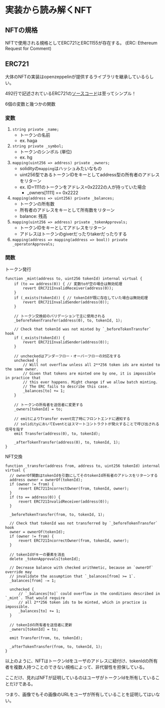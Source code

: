 # 実装から読み解くNFT

## NFTの規格
NFTで使用される規格としてERC721とERC1155が存在する。
(ERC: Ethereum Request for Comment)

## ERC721
大体のNFTの実装はopenzeppelinが提供するライブラリを継承しているらしい。

492行で記述されているERC721の[ソースコード](https://github.com/OpenZeppelin/openzeppelin-contracts/blob/master/contracts/token/ERC721/ERC721.sol)は至ってシンプル！

6個の変数と幾つかの関数

### 変数
1. `string private _name;`
    - トークンの名前
    - ex. haga
2. `string private _symbol;`
    - トークンのシンボル (単位)
    - ex. hg
3. `mapping(uint256 => address) private _owners;`
    - solidityの`mapping`はハッシュみたいなもの
    - uint256型であるトークンIDをキーとしてaddress型の所有者のアドレスをリターン
    - ex. ID=1111のトークンをアドレス=0x2222の人が持っていた場合
      - _owners[1111] == 0x2222
4. `mapping(address => uint256) private _balances;`
    - トークンの所有数
    - 所有者のアドレスをキーとして所有数をリターン
    - balance: 残高
5. `mapping(uint256 => address) private _tokenApprovals;`
    - トークンIDをキーとしてアドレスをリターン
    - アドレスはトークンのgiverだったりtakerだったりする
6. `mapping(address => mapping(address => bool)) private _operatorApprovals;`


### 関数

トークン発行
```solidity
function _mint(address to, uint256 tokenId) internal virtual {
    if (to == address(0)) { // 変数toが空の場合は無効処理
        revert ERC721InvalidReceiver(address(0));
    }
    if (_exists(tokenId)) { // tokenIdが既に存在していた場合は無効処理
        revert ERC721InvalidSender(address(0));
    }

    // トークン交換前のバリデーションで主に使用される
    _beforeTokenTransfer(address(0), to, tokenId, 1);

    // Check that tokenId was not minted by `_beforeTokenTransfer` hook
    if (_exists(tokenId)) {
        revert ERC721InvalidSender(address(0));
    }

    // uncheckedはアンダーフロー・オーバーフローの対応をする
    unchecked {
        // Will not overflow unless all 2**256 token ids are minted to the same owner.
        // Given that tokens are minted one by one, it is impossible in practice that
        // this ever happens. Might change if we allow batch minting.
        // The ERC fails to describe this case.
        _balances[to] += 1;
    }

    // トークンの所有者を送信者に変更する
    _owners[tokenId] = to;

    // emitによりTransfer event完了時にフロントエンドに通知する
    // solidityにおいてEventとはスマートコントラクトが発火することで呼び出される信号を指す
    emit Transfer(address(0), to, tokenId);

    _afterTokenTransfer(address(0), to, tokenId, 1);
}
```

NFT交換
```solidity
function _transfer(address from, address to, uint256 tokenId) internal virtual {
  // ownerOf関数はtokenIdを引数にしてそのtokenId所有者のアドレスをリターンする
  address owner = ownerOf(tokenId);
  if (owner != from) {
      revert ERC721IncorrectOwner(from, tokenId, owner);
  }
  if (to == address(0)) {
      revert ERC721InvalidReceiver(address(0));
  }

  _beforeTokenTransfer(from, to, tokenId, 1);

  // Check that tokenId was not transferred by `_beforeTokenTransfer` hook
  owner = ownerOf(tokenId);
  if (owner != from) {
      revert ERC721IncorrectOwner(from, tokenId, owner);
  }

  // tokenIdがキーの要素を消去
  delete _tokenApprovals[tokenId];

  // Decrease balance with checked arithmetic, because an `ownerOf` override may
  // invalidate the assumption that `_balances[from] >= 1`.
  _balances[from] -= 1;

  unchecked {
      // `_balances[to]` could overflow in the conditions described in `_mint`. That would require
      // all 2**256 token ids to be minted, which in practice is impossible.
      _balances[to] += 1;
  }

  // tokenIdの所有者を送信者に更新
  _owners[tokenId] = to;

  emit Transfer(from, to, tokenId);

  _afterTokenTransfer(from, to, tokenId, 1);
}
```

以上のように、NFTはトークンIdをユーザのアドレスに紐付け、tokenIdの所有者を複数人持つことのできない規格によって、非代替性を担保している。

ここだけ、見ればNFTが証明しているのはユーザがトークンIdを所有していることだけである。

つまり、画像でもその画像のURLをユーザが所有していることを証明してはいない。
